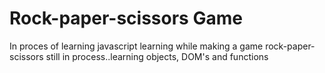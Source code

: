 # Rock-paper-scissors Game

In proces of learning javascript
learning while making a game rock-paper-scissors 
still in process..learning objects, DOM's and functions
